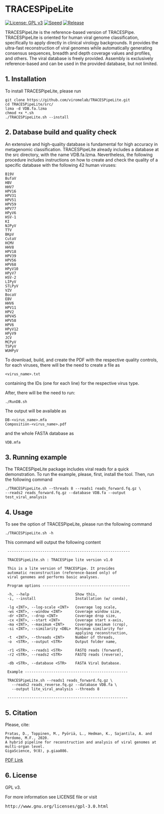 # TRACESPipeLite

[![License: GPL v3](https://img.shields.io/badge/License-GPL%20v3-blue.svg)](LICENSE)
[![Speed](https://img.shields.io/static/v1.svg?label=Ultra-Fast&message=Ultra%20speed%20performance&color=green)](#)
[![Release](https://img.shields.io/static/v1.svg?label=Release&message=v1.0&color=orange)](#)

TRACESPipeLite is the reference-based version of TRACESPipe. TRACESPipeLite is oriented for human viral genome classification, specifically to apply directly in clinical virology backgrounds. It provides the ultra-fast reconstruction of viral genomes while automatically generating consensus sequences, breadth and depth coverage values and profiles, and others. The viral database is freely provided. Assembly is exclusively reference-based and can be used in the provided database, but not limited.

## 1. Installation ##

To install TRACESPipeLite, please run
```
git clone https://github.com/viromelab/TRACESPipeLite.git
cd TRACESPipeLite/src/
lzma -d VDB.fa.lzma
chmod +x *.sh
./TRACESPipeLite.sh --install
```

## 2. Database build and quality check ##

An extensive and high-quality database is fundamental for high accuracy in metagenomic classification. 
TRACESPipeLite already includes a database at the src directory, with the name VDB.fa.lzma.
Nevertheless, the following procedure includes instructions on how to create and check the quality of a specific database with the following 42 human viruses:
```
B19V
BufaV
HBV
HHV7
HPV16
HPV31
HPV51
HPV59
HPV77
HPyV6
HSV-1
KI
NJPyV
TTV
BKpV
CutaV
HCMV
HHV8
HPV18
HPV39
HPV56
HPV68
HPyV10
HPyV7
HSV-2
LIPyV
STLPyV
VZV
BocaV
EBV
HHV6
HPV11
HPV2
HPV45
HPV58
HPV6
HPyV12
HPyV9
JCV
MCPyV
TSPyV
WUHPyV
```
To download, build, and create the PDF with the respective quality controls, for each viruses, there will be the need to create a file as
```
<virus_name>.txt
```
containing the IDs (one for each line) for the respective virus type.

After, there will be the need to run:
```
./RunDB.sh
```
The output will be available as
```
DB-<virus_name>.mfa
Composition-<virus_name>.pdf
```
and the whole FASTA database as
```
VDB.mfa
```

## 3. Running example ##

The TRACESPipeLite package includes viral reads for a quick demonstration.
To run the example, please, first, install the tool. Then, run the following command
```
./TRACESPipeLite.sh --threads 8 --reads1 reads_forward.fq.gz \
--reads2 reads_forward.fq.gz --database VDB.fa --output test_viral_analysis
```

## 4. Usage ##

To see the option of TRACESPipeLite, please run the following command
```
./TRACESPipeLite.sh -h
```
This command will output the following content
```
 -------------------------------------------------------- 
                                                          
 TRACESPipeLite.sh : TRACESPipe lite version v1.0         
                                                          
 This is a lite version of TRACESPipe. It provides        
 automatic reconstruction (reference-based only) of       
 viral genomes and performs basic analyses.               
                                                          
 Program options ---------------------------------------- 
                                                          
 -h, --help                     Show this,                
 -i, --install                  Installation (w/ conda),  
                                                          
 -lg <INT>, --log-scale <INT>   Coverage log scale,       
 -ws <INT>, --window <INT>      Coverage window size,     
 -dr <INT>, --drop <INT>        Coverage drop size,       
 -cx <INT>, --start <INT>       Coverage start x-axis,    
 -ma <INT>, --maximum <INT>     Coverage maximum (crop),  
 -si <INT>, --similarity <DBL>  Minimum similarity for    
                                applying reconstruction,  
 -t  <INT>, --threads <INT>     Number of threads,        
 -o  <STR>, --output <STR>      Output folder name,       
                                                          
 -r1 <STR>, --reads1 <STR>      FASTQ reads (forward),    
 -r2 <STR>, --reads2 <STR>      FASTQ reads (reverse),    
                                                          
 -db <STR>, --database <STR>    FASTA Viral Database.     
                                                          
 Example -----------------------------------------------  
                                                          
 TRACESPipeLite.sh --reads1 reads_forward.fq.gz \        
   --reads2 reads_reverse.fq.gz --database VDB.fa \      
   --output lite_viral_analysis --threads 8               
                                                          
 -------------------------------------------------------
```

## 5. Citation ##

Please, cite:
```
Pratas, D., Toppinen, M., Pyöriä, L., Hedman, K., Sajantila, A. and Perdomo, M.F., 2020. 
A hybrid pipeline for reconstruction and analysis of viral genomes at multi-organ level.
GigaScience, 9(8), p.giaa086.
```
[PDF Link](https://doi.org/10.1093/gigascience/giaa086)

## 6. License ##

GPL v3.

For more information see LICENSE file or visit
<pre>http://www.gnu.org/licenses/gpl-3.0.html</pre>



